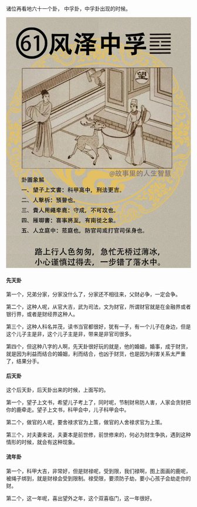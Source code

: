 诸位再看地六十一个卦， 中孚卦，中孚卦出现的时候。

![图片](../img/风泽中孚.jpg)

#### 先天卦

第一个，兄弟分家，分家没什么了，分家还不相往来，父财必争，一定会争。

第二个，这种人呢，从官大吉，武为司法，文为财官，所谓财官就是在金融界或者银行界，或者是财经界这种人。

第三个，这种人科名并茂，读书当官都很好，犹有一子，有一个儿子在身边，但是这个儿子主是非，这个儿子主是非，带来是非官司很多。

第四个，但这种八字的人啊，先天卦很好玩的就是，他的婚姻，婚事，成于财货，就是因为利益而结合的婚姻，利而结合，也凶于财货，也是因为利害关系太严重了，结果分手。

#### 后天卦

这个后天卦，后天卦出来的时候，上面写的。

第一个，望子上文书，希望儿子考上了，同时呢，节制财帛防人害，人家会贪财把你的鹿牵走。望子上文书，科甲会中，儿子科甲会中。

第二个，做官的人呢，要舍禄求官为上策，做官的人舍禄求官为上策。

第三个，对夫妻来说，夫妻本是前世修，前世修来的，何必为财生争执，遇到这种情形的时候，就会有这种现象。

#### 流年卦

第一个，科甲大吉，非常好，但是财禄呢，受到限，我们禄啊，图上面画的鹿呢，被绳子绑到，就是财禄会受到限制。禄受限，要须防子劫，要小心孩子会劫走你的财。

第二个，这一年呢，喜出望外之年，这个双喜临门，这一年很好。